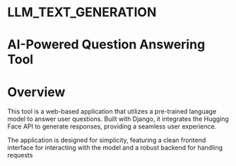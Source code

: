 # LLM_TEXT_GENERATION

# AI-Powered Question Answering Tool

# Overview

This tool is a web-based application that utilizes a pre-trained language model to answer user questions. Built with Django, it integrates the Hugging Face API to generate responses, providing a seamless user experience.

The application is designed for simplicity, featuring a clean frontend interface for interacting with the model and a robust backend for handling requests
